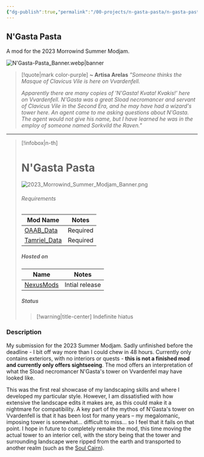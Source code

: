 ```yaml
---
{"dg-publish":true,"permalink":"/00-projects/n-gasta-pasta/n-gasta-pasta-home/","title":"N'Gasta Pasta - Home","metatags":{"description":"N'Gasta Pasta - a Morrowind mod by MassiveJuice","og:image":"https://i.imgur.com/LmCg5HX.png"},"tags":["MOC","NGasta-Pasta"]}
---
```


## N'Gasta Pasta

A mod for the 2023 Morrowind Summer Modjam.

![N'Gasta-Pasta_Banner.webp|banner](/img/user/Assets/N'Gasta-Pasta/N'Gasta-Pasta_Banner.webp)

> [!quote|mark color-purple] **~ Artisa Arelas**
> _"Someone thinks the Masque of Clavicus Vile is here on Vvardenfell._ 
> 
> _Apparently there are many copies of 'N'Gasta! Kvata! Kvakis!' here on Vvardenfell. N'Gasta was a great Sload necromancer and servant of Clavicus Vile in the Second Era, and he may have had a wizard's tower here. An agent came to me asking questions about N'Gasta. The agent would not give his name, but I have learned he was in the employ of someone named Sorkvild the Raven."_

---

> [!infobox|n-th] 
> # N'Gasta Pasta
> ![2023_Morrowind_Summer_Modjam_Banner.png](/img/user/Assets/N'Gasta-Pasta/2023_Morrowind_Summer_Modjam_Banner.png)
> 
> ###### Requirements
> | Mod Name | Notes |
> | ---- | ---- |
> | [OAAB_Data](https://www.nexusmods.com/morrowind/mods/49042) | Required |
> | [Tamriel_Data](https://www.nexusmods.com/morrowind/mods/44537) | Required |
> 
> ##### Hosted on
> | Name | Notes |
> | ---- | ---- |
> | [NexusMods](https://www.nexusmods.com/morrowind/mods/53321) | Intial release |
> 
> ##### Status
> 
> > [!warning|title-center] Indefinite hiatus

### Description

My submission for the 2023 Summer Modjam. Sadly unfinished before the deadline - I bit off way more than I could chew in 48 hours. Currently only contains exteriors, with no interiors or quests - **this is not a finished mod and currently only offers sightseeing**. The mod offers an interpretation of what the Sload necromancer N'Gasta's tower on Vvardenfel may have looked like.

This was the first real showcase of my landscaping skills and where I developed my particular style. However, I am dissatisfied with how extensive the landscape edits it makes are, as this could make it a nightmare for compatibility. A key part of the mythos of N'Gasta's tower on Vvardenfell is that it has been lost for many years – my megalomanic, imposing tower is somewhat... difficult to miss... so I feel that it fails on that point. I hope in future to completely remake the mod, this time moving the actual tower to an interior cell, with the story being that the tower and surrounding landscape were ripped from the earth and transported to another realm (such as the [Soul Cairn](https://en.m.uesp.net/wiki/Lore:Soul_Cairn)).